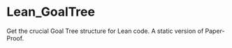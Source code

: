 # Lean_GoalTree
Get the crucial Goal Tree structure for Lean code. A static version of Paper-Proof.
